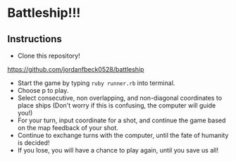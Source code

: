 # Battleship!!!

## Instructions

* Clone this repository!

https://github.com/jordanfbeck0528/battleship

* Start the game by typing `ruby runner.rb` into terminal.
* Choose p to play.
* Select consecutive, non overlapping, and non-diagonal coordinates to place ships (Don't worry if this is confusing, the computer will guide you!)
* For your turn, input coordinate for a shot, and continue the game based on the map feedback of your shot.
* Continue to exchange turns with the computer, until the fate of humanity is decided!
* If you lose, you will have a chance to play again, until you save us all!
